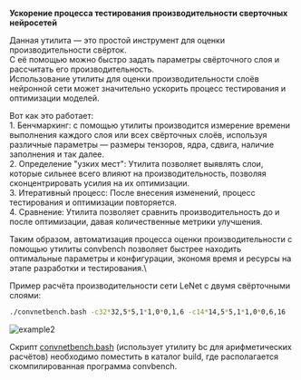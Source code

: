 **Ускорение процесса тестирования производительности сверточных нейросетей**

Данная утилита — это простой инструмент для оценки производительности свёрток. \
С её помощью можно быстро задать параметры свёрточного слоя и рассчитать его производительность. \
Использование утилиты для оценки производительности слоёв нейронной сети может значительно ускорить процесс тестирования и оптимизации моделей.

Вот как это работает:\
    1. Бенчмаркинг: с помощью утилиты производится измерение времени выполнения каждого слоя или всех свёрточных слоёв, используя различные параметры — размеры тензоров, ядра, сдвига, наличие заполнения и так далее.\
    2. Определение "узких мест": Утилита позволяет выявлять слои, которые сильнее всего влияют на производительность, позволяя сконцентрировать усилия на их оптимизации.\
    3. Итеративный процесс: После внесения изменений, процесс тестирования и оптимизации повторяется.\
    4. Сравнение: Утилита позволяет сравнить производительность до и после оптимизации, давая количественные метрики улучшения.
    
Таким образом, автоматизация процесса оценки производительности с помощью утилиты convbench позволяет быстрее находить оптимальные параметры и конфигурации, экономя время и ресурсы на этапе разработки и тестирования.\

Пример расчёта производительности сети LeNet с двумя свёрточными слоями:
```bash
./convnetbench.bash -c32*32,5*5,1*1,0*0,1,6 -c14*14,5*5,1*1,0*0,6,16
```
![example2](https://github.com/nvdix/CNN_perf/blob/main/example/additional_examples/2.png)

Скрипт [convnetbench.bash](https://github.com/nvdix/CNN_perf/blob/main/example/additional_examples/convnetbench.sh) (использует утилиту bc для арифметических расчётов) необходимо поместить в каталог build, где располагается скомпилированная программа convbench.
